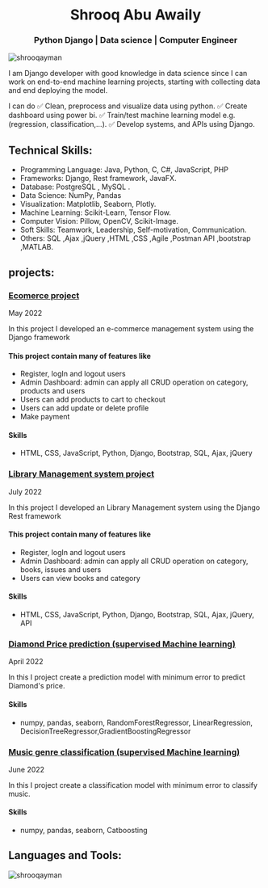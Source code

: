 
<h1 align="center">Shrooq Abu Awaily</h1>
<h3 align="center">Python Django | Data science |  Computer Engineer</h3>

<p align="left"> <img src="https://komarev.com/ghpvc/?username=shrooqayman&label=Profile%20views&color=0e75b6&style=flat" alt="shrooqayman" /> </p>

I am  Django developer with good knowledge in data science since I can work on end-to-end machine learning projects, starting with collecting data and end deploying the model.

I can do
✅ Clean, preprocess and visualize data using python.
✅ Create dashboard using power bi.
✅ Train/test machine learning model e.g. (regression, classification,…).
✅ Develop systems, and APIs using Django.

## Technical Skills:
- Programming Language: Java, Python, C, C#, JavaScript, PHP 
- Frameworks: Django, Rest framework, JavaFX. 
- Database: PostgreSQL , MySQL . 
- Data Science: NumPy, Pandas
- Visualization: Matplotlib, Seaborn, Plotly.
- Machine Learning: Scikit-Learn, Tensor Flow.
- Computer Vision: Pillow, OpenCV, Scikit-Image.
- Soft Skills: Teamwork, Leadership, Self-motivation, Communication.
- Others: SQL ,Ajax ,jQuery ,HTML ,CSS ,Agile ,Postman API ,bootstrap ,MATLAB.

## projects:
<h3> <a href="https://github.com/ShrooqAyman/Ecommerce">Ecomerce project</a></h3>
<span>May 2022</span>
<br>
<p>In this project I developed an e-commerce management system using the Django framework</p>
<h4>This project contain many of features like</h4>
<ul>
<li>Register, logIn and logout users</li>
<li>Admin Dashboard: admin can apply all CRUD operation on  category, products and users</li>
<li>Users can add products to cart to checkout</li>
<li>Users can add update or delete profile</li>
<li>Make payment</li>
</ul>

<h4>Skills </h4>
<ul>
<li> HTML, CSS, JavaScript, Python, Django, Bootstrap, SQL, Ajax, jQuery</li>
</ul>

<h3> <a href="https://github.com/ShrooqAyman/LMS---Django-Rest-Framework-">Library Management system project</a></h3>
<span>July 2022</span>
<br>
<p>In this project I developed an Library Management system  using the Django Rest framework</p>
<h4>This project contain many of features like</h4>
<ul>
<li>Register, logIn and logout users</li>
<li>Admin Dashboard: admin can apply all CRUD operation on  category, books, issues and users</li>
<li>Users can view books and category</li>
</ul>
<h4>Skills </h4>

<ul>
<li> HTML, CSS, JavaScript, Python, Django, Bootstrap, SQL, Ajax, jQuery, API</li>
</ul>

<h3> <a href="https://github.com/ShrooqAyman/Diamonds-Price-Prediction">Diamond Price prediction (supervised Machine learning)</a></h3>
<span>April 2022</span>
<br>
<p>In this I project create a prediction model with minimum error to predict Diamond's price.</p>
<h4>Skills </h4>

<ul>
 
<li> numpy, pandas, seaborn, RandomForestRegressor, LinearRegression, DecisionTreeRegressor,GradientBoostingRegressor</li>
</ul>
<h3> <a href="https://github.com/ShrooqAyman/Music-genre-Classification">Music genre classification (supervised Machine learning)</a></h3>
<span>June 2022</span>
<br>
<p>In this I project create a classification model with minimum error to classify music.</p>
<h4>Skills </h4>

<ul>
<li> numpy, pandas, seaborn, Catboosting</li>
</ul>


## Languages and Tools:

<p><img align="center" src="https://github-readme-stats.vercel.app/api/top-langs?username=shrooqayman&show_icons=true&locale=en&layout=compact" alt="shrooqayman" /></p>
